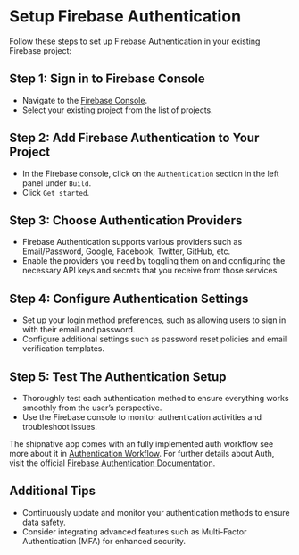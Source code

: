 
# Setup Firebase Authentication

Follow these steps to set up Firebase Authentication in your existing Firebase project:

## Step 1: Sign in to Firebase Console
- Navigate to the [Firebase Console](https://console.firebase.google.com/).
- Select your existing project from the list of projects.

## Step 2: Add Firebase Authentication to Your Project
- In the Firebase console, click on the `Authentication` section in the left panel under `Build`.
- Click `Get started`.

## Step 3: Choose Authentication Providers
- Firebase Authentication supports various providers such as Email/Password, Google, Facebook, Twitter, GitHub, etc.
- Enable the providers you need by toggling them on and configuring the necessary API keys and secrets that you receive from those services.

## Step 4: Configure Authentication Settings
- Set up your login method preferences, such as allowing users to sign in with their email and password.
- Configure additional settings such as password reset policies and email verification templates.

## Step 5: Test The Authentication Setup
- Thoroughly test each authentication method to ensure everything works smoothly from the user’s perspective.
- Use the Firebase console to monitor authentication activities and troubleshoot issues.

The shipnative app comes with an fully implemented auth workflow see more about it in [Authentication Workflow](/documentations/authentication-workflow/Authentication_Workflow.md).
For further details about Auth, visit the official [Firebase Authentication Documentation](https://firebase.google.com/docs/auth).

## Additional Tips
- Continuously update and monitor your authentication methods to ensure data safety.
- Consider integrating advanced features such as Multi-Factor Authentication (MFA) for enhanced security.
